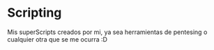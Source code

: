 # Scripting
Mis superScripts creados por mi, ya sea herramientas de pentesing o cualquier otra que se me ocurra :D
